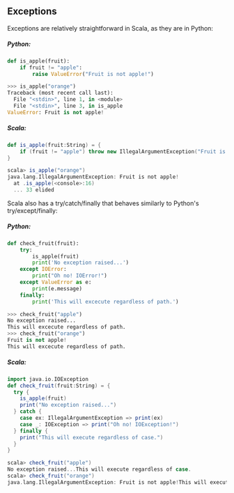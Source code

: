 Exceptions
----------

Exceptions are relatively straightforward in Scala, as they are in Python:

##### Python:
```python
def is_apple(fruit):
    if fruit != "apple":
        raise ValueError("Fruit is not apple!")

>>> is_apple("orange")
Traceback (most recent call last):
  File "<stdin>", line 1, in <module>
  File "<stdin>", line 3, in is_apple
ValueError: Fruit is not apple!
```

##### Scala:
```scala
def is_apple(fruit:String) = {
    if (fruit != "apple") throw new IllegalArgumentException("Fruit is not apple!")
}

scala> is_apple("orange")
java.lang.IllegalArgumentException: Fruit is not apple!
  at .is_apple(<console>:16)
  ... 33 elided
```

Scala also has a try/catch/finally that behaves similarly to Python's try/except/finally:

##### Python:
```python
def check_fruit(fruit):
    try:
        is_apple(fruit)
        print('No exception raised...')
    except IOError:
        print("Oh no! IOError!")
    except ValueError as e:
        print(e.message)
    finally:
        print('This will excecute regardless of path.')

>>> check_fruit("apple")
No exception raised...
This will excecute regardless of path.
>>> check_fruit("orange")
Fruit is not apple!
This will excecute regardless of path.
```

##### Scala:
```scala
import java.io.IOException
def check_fruit(fruit:String) = {
  try {
    is_apple(fruit)
    print("No exception raised...")
  } catch {
    case ex: IllegalArgumentException => print(ex)
    case _: IOException => print("Oh no! IOException!")
  } finally {
    print("This will execute regardless of case.")
  }
}

scala> check_fruit("apple")
No exception raised...This will execute regardless of case.
scala> check_fruit("orange")
java.lang.IllegalArgumentException: Fruit is not apple!This will execute regardless of case.
```
